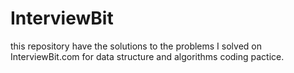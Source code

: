 # InterviewBit

this repository have the solutions to the problems I solved on InterviewBit.com for data structure and algorithms coding pactice.
